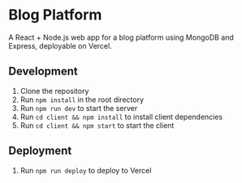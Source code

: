 # Blog Platform

A React + Node.js web app for a blog platform using MongoDB and Express, deployable on Vercel.

## Development

1. Clone the repository
2. Run `npm install` in the root directory
3. Run `npm run dev` to start the server
4. Run `cd client && npm install` to install client dependencies
5. Run `cd client && npm start` to start the client

## Deployment

1. Run `npm run deploy` to deploy to Vercel